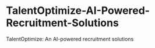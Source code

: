 # TalentOptimize-AI-Powered-Recruitment-Solutions
TalentOptimize: An AI-powered recruitment solutions
